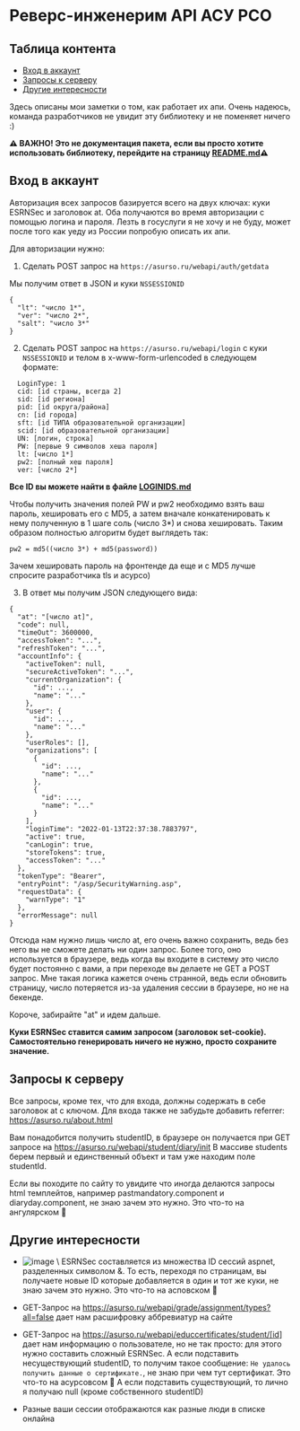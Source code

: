 # Реверс-инженерим API АСУ РСО

## Таблица контента

-   [Вход в аккаунт](#вход-в-аккаунт)
-   [Запросы к серверу](#запросы-к-серверу)
-   [Другие интересности](#другие-интересности)

Здесь описаны мои заметки о том, как работает их апи. Очень надеюсь, команда разработчиков не увидит эту библиотеку и не поменяет ничего :)

**⚠️ ВАЖНО! Это не документация пакета, если вы просто хотите использовать библиотеку, перейдите на страницу [README.md](README.md)⚠️**

## Вход в аккаунт

Авторизация всех запросов базируется всего на двух ключах: куки ESRNSec и заголовок at. Оба получаются во время авторизации с помощью логина и пароля. Лезть в госуслуги я не хочу и не буду, может после того как уеду из России попробую описать их апи.

Для авторизации нужно:

1.  Сделать POST запрос на `https://asurso.ru/webapi/auth/getdata`

Мы получим ответ в JSON и куки `NSSESSIONID`

```
{
  "lt": "число 1*",
  "ver": "число 2*",
  "salt": "число 3*"
}
```

2.  Сделать POST запрос на `https://asurso.ru/webapi/login` с куки `NSSESSIONID` и телом в x-www-form-urlencoded в следующем формате:

```
  LoginType: 1
  cid: [id страны, всегда 2]
  sid: [id региона]
  pid: [id округа/района]
  cn: [id города]
  sft: [id ТИПА образовательной организации]
  scid: [id образовательной организации]
  UN: [логин, строка]
  PW: [первые 9 символов хеша пароля]
  lt: [число 1*]
  pw2: [полный хеш пароля]
  ver: [число 2*]
```

**Все ID вы можете найти в файле [LOGINIDS.md](LOGINIDS.md)**

Чтобы получить значения полей PW и pw2 необходимо взять ваш пароль, хешировать его с MD5, а затем вначале конкатенировать к нему полученную в 1 шаге соль (число 3\*) и снова хешировать. Таким образом полностью алгоритм будет выглядеть так:

`pw2 = md5((число 3*) + md5(password))`

Зачем хешировать пароль на фронтенде да еще и с MD5 лучше спросите разработчика tls и асурсо)

3.  В ответ мы получим JSON следующего вида:

```
{
  "at": "[число at]",
  "code": null,
  "timeOut": 3600000,
  "accessToken": "...",
  "refreshToken": "...",
  "accountInfo": {
    "activeToken": null,
    "secureActiveToken": "...",
    "currentOrganization": {
      "id": ...,
      "name": "..."
    },
    "user": {
      "id": ...,
      "name": "..."
    },
    "userRoles": [],
    "organizations": [
      {
        "id": ...,
        "name": "..."
      },
      {
        "id": ...,
        "name": "..."
      }
    ],
    "loginTime": "2022-01-13T22:37:38.7883797",
    "active": true,
    "canLogin": true,
    "storeTokens": true,
    "accessToken": "..."
  },
  "tokenType": "Bearer",
  "entryPoint": "/asp/SecurityWarning.asp",
  "requestData": {
    "warnType": "1"
  },
  "errorMessage": null
}
```

Отсюда нам нужно лишь число at, его очень важно сохранить, ведь без него вы не сможете делать ни один запрос. Более того, оно используется в браузере, ведь когда вы входите в систему это число будет постоянно с вами, а при переходе вы делаете не GET а POST запрос. Мне такая логика кажется очень странной, ведь если обновить страницу, число потеряется из-за удаления сессии в браузере, но не на бекенде.

Короче, забирайте "at" и идем дальше.

**Куки ESRNSec ставится самим запросом (заголовок set-cookie). Самостоятельно генерировать ничего не нужно, просто сохраните значение.**

## Запросы к серверу

Все запросы, кроме тех, что для входа, должны содержать в себе заголовок at с ключом. Для входа также не забудьте добавить referrer: <https://asurso.ru/about.html>

Вам понадобится получить studentID, в браузере он получается при GET запросе на <https://asurso.ru/webapi/student/diary/init> В массиве students берем первый и единственный объект и там уже находим поле studentId.

Если вы походите по сайту то увидите что иногда делаются запросы html темплейтов, например pastmandatory.component и diaryday.component, не знаю зачем это нужно. Это что-то на ангулярском 😬

## Другие интересности

-   ![image](https://user-images.githubusercontent.com/59040542/149437135-172a14fe-b64c-49ad-9345-9e742a3dc7ac.png) \\
    ESRNSec составляется из множества ID сессий aspnet, разделенных символом &. То есть, переходя по страницам, вы получаете новые ID которые добавляется в один и тот же куки, не знаю зачем это нужно. Это что-то на асповском 😬

-   GET-Запрос на <https://asurso.ru/webapi/grade/assignment/types?all=false> дает нам расшифровку аббревиатур на сайте

-   GET-Запрос на <https://asurso.ru/webapi/educcertificates/student/[id>] дает нам информацию о пользователе, но не так просто: для этого нужно составить сложный ESRNSec. А если подставить несуществующий studentID, то получим такое сообщение: `Не удалось получить данные о сертификате.`, не знаю при чем тут сертификат. Это что-то на асурсовсом 😬 А если подставить существующий, то лично я получаю null (кроме собственного studentID)

-   Разные ваши сессии отображаются как разные люди в списке онлайна

